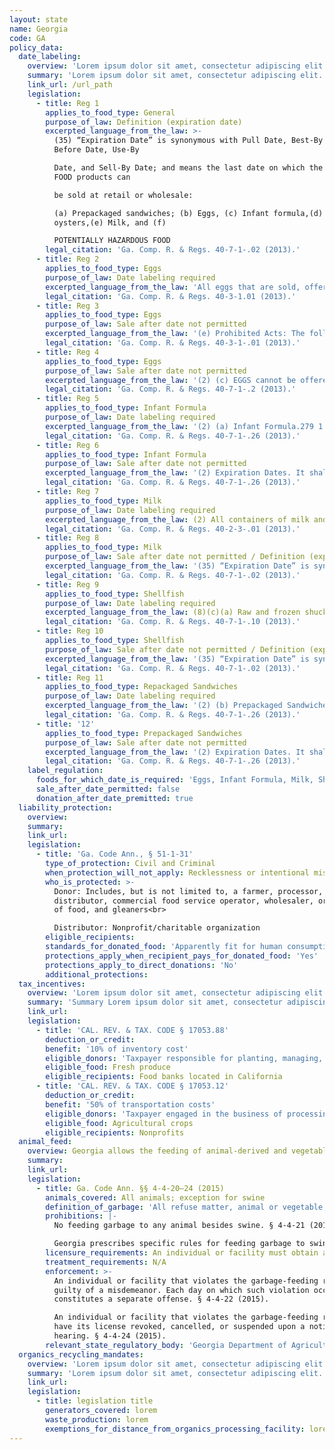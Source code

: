 ```yaml
---
layout: state
name: Georgia
code: GA
policy_data:
  date_labeling:
    overview: 'Lorem ipsum dolor sit amet, consectetur adipiscing elit. Curabitur tellus mi, consequat at laoreet eget, vestibulum nec dolor. Vivamus volutpat quam ac quam bibendum rutrum.'
    summary: 'Lorem ipsum dolor sit amet, consectetur adipiscing elit. Curabitur tellus mi, consequat at laoreet eget, vestibulum nec dolor. Vivamus volutpat quam ac quam bibendum rutrum.'
    link_url: /url_path
    legislation:
      - title: Reg 1
        applies_to_food_type: General
        purpose_of_law: Definition (expiration date)
        excerpted_language_from_the_law: >-
          (35) “Expiration Date” is synonymous with Pull Date, Best-By Date, Best
          Before Date, Use-By

          Date, and Sell-By Date; and means the last date on which the following
          FOOD products can

          be sold at retail or wholesale:

          (a) Prepackaged sandwiches; (b) Eggs, (c) Infant formula,(d) Shucked
          oysters,(e) Milk, and (f)

          POTENTIALLY HAZARDOUS FOOD
        legal_citation: 'Ga. Comp. R. & Regs. 40-7-1-.02 (2013).'
      - title: Reg 2
        applies_to_food_type: Eggs
        purpose_of_law: Date labeling required
        excerpted_language_from_the_law: 'All eggs that are sold, offered for sale or stored for sale at retail or wholesale shall use an Open Date to express the packing date or the expiration date . . . (d) Manner of Expressing the Expiration Date: An Expiration Date shall be the use of an Open Date (as defined in 40-3-1- .01(b) of these Regulations) preceded by the abbreviation “Exp.” [Example: EXP Jun 10] or the use of an Open Date (as defined in 40-3-1-.01(b) of these Regulations) preceded by the term “Sell By” [Example: Sell by JUN 10], or “Not to be Sold After” [Example: Not to be Sold After JUN 10]; or “Best Before” [Example: Best Before JUN 10] or words of similar import.'
        legal_citation: 'Ga. Comp. R. & Regs. 40-3-1.01 (2013).'
      - title: Reg 3
        applies_to_food_type: Eggs
        purpose_of_law: Sale after date not permitted
        excerpted_language_from_the_law: '(e) Prohibited Acts: The following acts and the causing thereof are hereby prohibited. 1. Eggs are not to be sold or offered for sale at retail or wholesale after the expiration date. 2. Eggs are not to be sold or offered for sale that do not meet the U.S. Standards, Grades, and Weight Classes for Shell Eggs Part 56, Subpart C, Paragraphs 56.216 and 56.217 established pursuant to the Federal Agricultural Marketing Act of 1946;'
        legal_citation: 'Ga. Comp. R. & Regs. 40-3-1-.01 (2013).'
      - title: Reg 4
        applies_to_food_type: Eggs
        purpose_of_law: Sale after date not permitted
        excerpted_language_from_the_law: '(2) (c) EGGS cannot be offered or held for sale after the EXPIRATION DATE, according to Departmental Rules Chapter 40-3-1-.01(e)1.'
        legal_citation: 'Ga. Comp. R. & Regs. 40-7-1-.2 (2013).'
      - title: Reg 5
        applies_to_food_type: Infant Formula
        purpose_of_law: Date labeling required
        excerpted_language_from_the_law: '(2) (a) Infant Formula.279 1. Each and every container of liquid or powdered infant formula made from two or more ingredients and represented as or intended as a replacement or supplement for milk, shall conspicuously show in common and express terms the calendar month and year after which the product is not to be sold or used for human consumption. 2. The expiration date, or the date after which the product is not to be sold or used for human consumption, shall be determined by the manufacturer based on empirical data, or other verifiable scientific means.'
        legal_citation: 'Ga. Comp. R. & Regs. 40-7-1-.26 (2013).'
      - title: Reg 6
        applies_to_food_type: Infant Formula
        purpose_of_law: Sale after date not permitted
        excerpted_language_from_the_law: '(2) Expiration Dates. It shall be unlawful to sell or offer for sale, at retail or wholesale, the following food items past the EXPIRATION DATE stated on the label: (a) Infant Formula.'
        legal_citation: 'Ga. Comp. R. & Regs. 40-7-1-.26 (2013).'
      - title: Reg 7
        applies_to_food_type: Milk
        purpose_of_law: Date labeling required
        excerpted_language_from_the_law: (2) All containers of milk and milk products shall be clearly marked with a Sell By Date with the exception of frozen desserts and some shelf stable products where processing codes may be required.
        legal_citation: 'Ga. Comp. R. & Regs. 40-2-3-.01 (2013).'
      - title: Reg 8
        applies_to_food_type: Milk
        purpose_of_law: Sale after date not permitted / Definition (expiration date)
        excerpted_language_from_the_law: '(35) “Expiration Date” is synonymous with Pull Date, Best-By Date, Best Before Date, Use-By Date, and Sell-By Date; and means the last date on which the following FOOD products can be sold at retail or wholesale: . . . (e) Milk'
        legal_citation: 'Ga. Comp. R. & Regs. 40-7-1-.02 (2013).'
      - title: Reg 9
        applies_to_food_type: Shellfish
        purpose_of_law: Date labeling required
        excerpted_language_from_the_law: (8)(c)(a) Raw and frozen shucked molluscan shellfish shall be obtained in nonreturnable packages legibly bearing . . . the “sell by” date for packages with a capacity of less than l.87L (one-half gallon) or the date shucked for packages with a capacity of l.87L (one-half gallon) or more.
        legal_citation: 'Ga. Comp. R. & Regs. 40-7-1-.10 (2013).'
      - title: Reg 10
        applies_to_food_type: Shellfish
        purpose_of_law: Sale after date not permitted / Definition (expiration date)
        excerpted_language_from_the_law: '(35) “Expiration Date” is synonymous with Pull Date, Best-By Date, Best Before Date, Use-By Date, and Sell-By Date; and means the last date on which the following FOOD products can be sold at retail or wholesale: . . . (d) Shucked oysters'
        legal_citation: 'Ga. Comp. R. & Regs. 40-7-1-.02 (2013).'
      - title: Reg 11
        applies_to_food_type: Repackaged Sandwiches
        purpose_of_law: Date labeling required
        excerpted_language_from_the_law: '(2) (b) Prepackaged Sandwiches. 1. Type A . . . (ii) Type A Sandwiches which are stored, transported and offered for sale in a non-refrigerated state shall be labeled with an EXPIRATION DATE not later than two (2) days from the date of manufacture. 2. Type B Sandwiches. (i) Type B Sandwiches are those prePACKAGED sandwiches which are handled and sold as refrigerated sandwiches . . . (iii) The EXPIRATION DATE for sandwiches shall state the last day of sale in terms of the month, or its abbreviation, and numerical day of the month (e.g. 6-6). The expiration day shall be preceded by an explanatory term, such as “Expires”, “Sell-By”, or similar wording. Other PRODUCT CODES or dating methods are prohibited. 3. Type C Sandwiches. (i) Type C Sandwiches are those prePACKAGED sandwiches which are immediately hard frozen after manufacture, […] (iv) The EXPIRATION DATE, as required in Subparagraphs (ii) and (iii) of this section, shall meet the criteria as in 40-7-1-.26(2)(b)2.(iii); and be conspicuously displayed on the front of the wrapper.'
        legal_citation: 'Ga. Comp. R. & Regs. 40-7-1-.26 (2013).'
      - title: '12'
        applies_to_food_type: Prepackaged Sandwiches
        purpose_of_law: Sale after date not permitted
        excerpted_language_from_the_law: '(2) Expiration Dates. It shall be unlawful to sell or offer for sale, at retail or wholesale, the following food items past the EXPIRATION DATE stated on the label: […](b) Prepackaged Sandwiches. For the purpose of this section, prePACKAGED sandwiches shall be classified as Type A, Type B or Type C.'
        legal_citation: 'Ga. Comp. R. & Regs. 40-7-1-.26 (2013).'
    label_regulation:
      foods_for_which_date_is_required: 'Eggs, Infant Formula, Milk, Shellfish, Prepackaged Sandwiches'
      sale_after_date_permitted: false
      donation_after_date_premitted: true
  liability_protection:
    overview:
    summary:
    link_url:
    legislation:
      - title: 'Ga. Code Ann., § 51-1-31'
        type_of_protection: Civil and Criminal
        when_protection_will_not_apply: Recklessness or intentional misconduct
        who_is_protected: >-
          Donor: Includes, but is not limited to, a farmer, processor,
          distributor, commercial food service operator, wholesaler, or retailer
          of food, and gleaners<br>

          Distributor: Nonprofit/charitable organization
        eligible_recipients:
        standards_for_donated_food: 'Apparently fit for human consumption; protection regardless of whether food is readily marketable due to appearance, freshness, grade, or surplus'
        protections_apply_when_recipient_pays_for_donated_food: 'Yes'
        protections_apply_to_direct_donations: 'No'
        additional_protections:
  tax_incentives:
    overview: 'Lorem ipsum dolor sit amet, consectetur adipiscing elit. Curabitur tellus mi, consequat at laoreet eget, vestibulum nec dolor. Vivamus volutpat quam ac quam bibendum rutrum.'
    summary: 'Summary Lorem ipsum dolor sit amet, consectetur adipiscing elit. Curabitur tellus mi, consequat at laoreet eget, vestibulum nec dolor. Vivamus volutpat quam ac quam bibendum rutrum.'
    link_url:
    legislation:
      - title: 'CAL. REV. & TAX. CODE § 17053.88'
        deduction_or_credit:
        benefit: '10% of inventory cost'
        eligible_donors: 'Taxpayer responsible for planting, managing, and harvesting crops'
        eligible_food: Fresh produce
        eligible_recipients: Food banks located in California
      - title: 'CAL. REV. & TAX. CODE § 17053.12'
        deduction_or_credit:
        benefit: '50% of transportation costs'
        eligible_donors: 'Taxpayer engaged in the business of processing, distributing, or selling agricultural products'
        eligible_food: Agricultural crops
        eligible_recipients: Nonprofits
  animal_feed:
    overview: Georgia allows the feeding of animal-derived and vegetable waste to swine provided that it is fed by a licensed facility that does not import or export swine or swine products to or from the premises. Individuals may feed household garbage to their own swine.
    summary:
    link_url:
    legislation:
      - title: Ga. Code Ann. §§ 4-4-20–24 (2015)
        animals_covered: All animals; exception for swine
        definition_of_garbage: 'All refuse matter, animal or vegetable; byproducts of a restaurant, kitchen, or slaughterhouse; and every refuse accumulation of animal, fruit, or vegetable matter, liquid or otherwise. This term includes the word “swill” as commonly used. § 4-4-20 (2015).'
        prohibitions: |-
          No feeding garbage to any animal besides swine. § 4-4-21 (2015).

          Georgia prescribes specific rules for feeding garbage to swine: licensed individuals and facilities may feed garbage to swine where (1) the swine are raised solely for slaughter and consumption on the farm on which they are raised, or (2) the individual or facility feeding garbage to swine does not import or export swine or swine products to or from the farm. § 4-4-22 (2015).
        licensure_requirements: An individual or facility must obtain a permit from the state before feeding garbage to swine. § 4-4-23 (2015).
        treatment_requirements: N/A
        enforcement: >-
          An individual or facility that violates the garbage-feeding rule is
          guilty of a misdemeanor. Each day on which such violation occurs
          constitutes a separate offense. § 4-4-22 (2015).

          An individual or facility that violates the garbage-feeding rule will
          have its license revoked, cancelled, or suspended upon a notice and
          hearing. § 4-4-24 (2015).
        relevant_state_regulatory_body: 'Georgia Department of Agriculture (§ 4-4-2 (2015)), <a href="http://agr.georgia.gov/">http://agr.georgia.gov/</a>.'
  organics_recycling_mandates:
    overview: 'Lorem ipsum dolor sit amet, consectetur adipiscing elit. Curabitur tellus mi, consequat at laoreet eget, vestibulum nec dolor. Vivamus volutpat quam ac quam bibendum rutrum.'
    summary: 'Lorem ipsum dolor sit amet, consectetur adipiscing elit. Curabitur tellus mi, consequat at laoreet eget, vestibulum nec dolor. Vivamus volutpat quam ac quam bibendum rutrum.'
    link_url:
    legislation:
      - title: legislation title
        generators_covered: lorem
        waste_production: lorem
        exemptions_for_distance_from_organics_processing_facility: lorem
---
```

